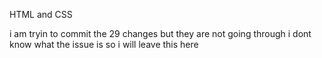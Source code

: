 HTML and CSS 

i am tryin to commit the 29 changes but they are not going through
i dont know what the issue is
so i will leave this here
